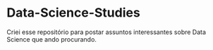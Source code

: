 # Data-Science-Studies
Criei esse repositório para postar assuntos interessantes sobre Data Science que ando procurando.
